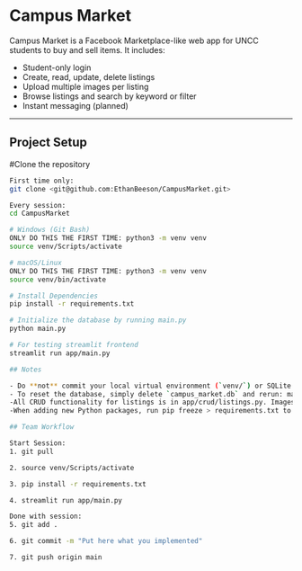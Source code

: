 # Campus Market

Campus Market is a Facebook Marketplace-like web app for UNCC students to buy and sell items. It includes:

- Student-only login
- Create, read, update, delete listings
- Upload multiple images per listing
- Browse listings and search by keyword or filter
- Instant messaging (planned)

---

## Project Setup

#Clone the repository

```bash
First time only:
git clone <git@github.com:EthanBeeson/CampusMarket.git>

Every session:
cd CampusMarket

# Windows (Git Bash)
ONLY DO THIS THE FIRST TIME: python3 -m venv venv
source venv/Scripts/activate

# macOS/Linux
ONLY DO THIS THE FIRST TIME: python3 -m venv venv
source venv/bin/activate

# Install Dependencies
pip install -r requirements.txt

# Initialize the database by running main.py
python main.py

# For testing streamlit frontend
streamlit run app/main.py

## Notes

- Do **not** commit your local virtual environment (`venv/`) or SQLite database (`campus_market.db`) to Git.
- To reset the database, simply delete `campus_market.db` and rerun: main.py
-All CRUD functionality for listings is in app/crud/listings.py. Images are automatically linked via foreign keys.
-When adding new Python packages, run pip freeze > requirements.txt to update dependencies.

## Team Workflow

Start Session:
1. git pull

2. source venv/Scripts/activate

3. pip install -r requirements.txt

4. streamlit run app/main.py

Done with session:
5. git add .

6. git commit -m "Put here what you implemented"

7. git push origin main
